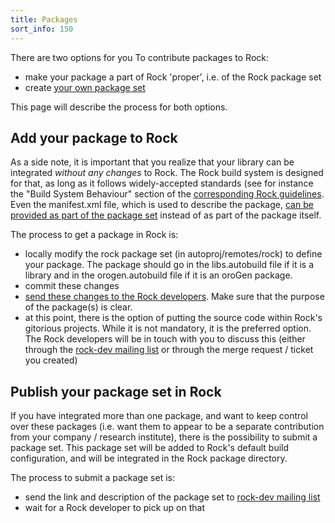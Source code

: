 ```yaml
---
title: Packages
sort_info: 150
---
```


There are two options for you To contribute packages to Rock:

 - make your package a part of Rock 'proper', i.e. of the Rock package set
 - create [your own package set](../autoproj/advanced/creating_pkg_set.html)

This page will describe the process for both options.

Add your package to Rock
------------------------

As a side note, it is important that you realize that your library can be
integrated _without any changes_ to Rock. The Rock build system is designed for
that, as long as it follows widely-accepted standards (see for instance
the "Build System Behaviour" section of the [corresponding Rock
guidelines](http://rock.opendfki.de/wiki/WikiStart/Standards/RG4). Even the
manifest.xml file, which is used to describe the package, [can be provided as
part of the package set](../autoproj/advanced/manifest.xml#package_set) instead
of as part of the package itself.

The process to get a package in Rock is:

 - locally modify the rock package set (in autoproj/remotes/rock) to define your
   package. The package should go in the libs.autobuild file if it is a library
   and in the orogen.autobuild file if it is an oroGen package.
 - commit these changes
 - [send these changes to the Rock developers](gitorious.html). Make sure that
   the purpose of the package(s) is clear.
 - at this point, there is the option of putting the source code within Rock's
   gitorious projects. While it is not mandatory, it is the preferred option.
   The Rock developers will be in touch with you to discuss this (either through
   the [rock-dev mailing list](http://www.dfki.de/mailman/cgi-bin/listinfo/rock-dev) or through the merge request / ticket you created)

Publish your package set in Rock
--------------------------------

If you have integrated more than one package, and want to keep control over
these packages (i.e. want them to appear to be a separate contribution from your
company / research institute), there is the possibility to submit a package set.
This package set will be added to Rock's default build configuration, and will
be integrated in the Rock package directory.

The process to submit a package set is:

 - send the link and description of the package set to [rock-dev mailing
   list](http://www.dfki.de/mailman/cgi-bin/listinfo/rock-dev)
 - wait for a Rock developer to pick up on that

